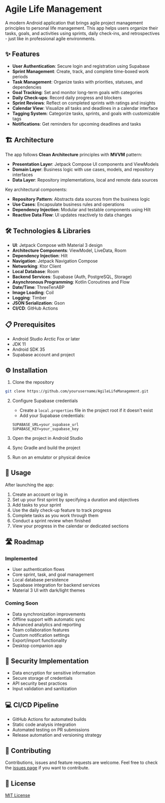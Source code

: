 # Agile Life Management

A modern Android application that brings agile project management principles to personal life management. This app helps users organize their tasks, goals, and activities using sprints, daily check-ins, and retrospectives - just like in professional agile environments.


## ✨ Features

- **User Authentication**: Secure login and registration using Supabase
- **Sprint Management**: Create, track, and complete time-boxed work periods
- **Task Management**: Organize tasks with priorities, statuses, and dependencies
- **Goal Tracking**: Set and monitor long-term goals with categories
- **Daily Check-ups**: Record daily progress and blockers
- **Sprint Reviews**: Reflect on completed sprints with ratings and insights
- **Calendar View**: Visualize all tasks and deadlines in a calendar interface
- **Tagging System**: Categorize tasks, sprints, and goals with customizable tags
- **Notifications**: Get reminders for upcoming deadlines and tasks

## 🏗️ Architecture

The app follows **Clean Architecture** principles with **MVVM** pattern:

- **Presentation Layer**: Jetpack Compose UI components and ViewModels
- **Domain Layer**: Business logic with use cases, models, and repository interfaces
- **Data Layer**: Repository implementations, local and remote data sources

Key architectural components:
- **Repository Pattern**: Abstracts data sources from the business logic
- **Use Cases**: Encapsulate business rules and operations
- **Dependency Injection**: Modular and testable components using Hilt
- **Reactive Data Flow**: UI updates reactively to data changes

## 🛠️ Technologies & Libraries

- **UI**: Jetpack Compose with Material 3 design
- **Architecture Components**: ViewModel, LiveData, Room
- **Dependency Injection**: Hilt
- **Navigation**: Jetpack Navigation Compose
- **Networking**: Ktor Client
- **Local Database**: Room
- **Backend Services**: Supabase (Auth, PostgreSQL, Storage)
- **Asynchronous Programming**: Kotlin Coroutines and Flow
- **Date/Time**: ThreeTenABP
- **Image Loading**: Coil
- **Logging**: Timber
- **JSON Serialization**: Gson
- **CI/CD**: GitHub Actions

## 📋 Prerequisites

- Android Studio Arctic Fox or later
- JDK 11
- Android SDK 35
- Supabase account and project

## ⚙️ Installation

1. Clone the repository
```bash
git clone https://github.com/yourusername/AgileLifeManagement.git
```

2. Configure Supabase credentials
   - Create a `local.properties` file in the project root if it doesn't exist
   - Add your Supabase credentials:
   ```
   SUPABASE_URL=your_supabase_url
   SUPABASE_KEY=your_supabase_key
   ```

3. Open the project in Android Studio

4. Sync Gradle and build the project

5. Run on an emulator or physical device

## 🚀 Usage

After launching the app:

1. Create an account or log in
2. Set up your first sprint by specifying a duration and objectives
3. Add tasks to your sprint
4. Use the daily check-up feature to track progress
5. Complete tasks as you work through them
6. Conduct a sprint review when finished
7. View your progress in the calendar or dedicated sections

## 🛣️ Roadmap

### Implemented
- User authentication flows
- Core sprint, task, and goal management
- Local database persistence
- Supabase integration for backend services
- Material 3 UI with dark/light themes

### Coming Soon
- Data synchronization improvements
- Offline support with automatic sync
- Advanced analytics and reporting
- Team collaboration features
- Custom notification settings
- Export/import functionality
- Desktop companion app

## 🔐 Security Implementation
- Data encryption for sensitive information
- Secure storage of credentials
- API security best practices
- Input validation and sanitization

## 💻 CI/CD Pipeline
- GitHub Actions for automated builds
- Static code analysis integration
- Automated testing on PR submissions
- Release automation and versioning strategy

## 🤝 Contributing

Contributions, issues and feature requests are welcome. Feel free to check the [issues page](https://github.com/yourusername/AgileLifeManagement/issues) if you want to contribute.

## 📄 License

[MIT License](LICENSE)

